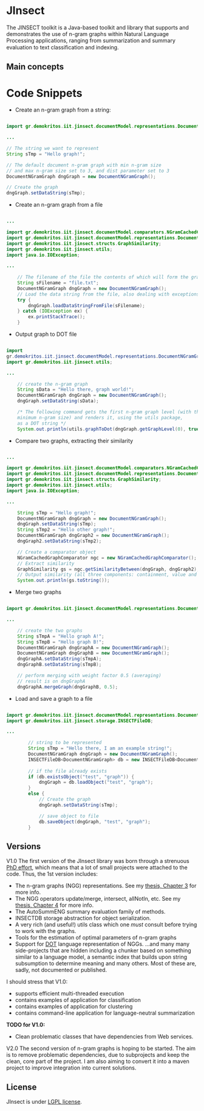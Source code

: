 # JInsect
The JINSECT toolkit is a Java-based toolkit and library that supports and demonstrates the use of n-gram graphs within Natural Language Processing applications, ranging from summarization and summary evaluation to text classiﬁcation and indexing.

## Main concepts

# Code Snippets
* Create an n-gram graph from a string:

```java

import gr.demokritos.iit.jinsect.documentModel.representations.DocumentNGramGraph;

...

// The string we want to represent
String sTmp = "Hello graph!";

// The default document n-gram graph with min n-gram size 
// and max n-gram size set to 3, and dist parameter set to 3
DocumentNGramGraph dngGraph = new DocumentNGramGraph();

// Create the graph
dngGraph.setDataString(sTmp);

```

* Create an n-gram graph from a file 

```java

...

import gr.demokritos.iit.jinsect.documentModel.comparators.NGramCachedGraphComparator;
import gr.demokritos.iit.jinsect.documentModel.representations.DocumentNGramGraph;
import gr.demokritos.iit.jinsect.structs.GraphSimilarity;
import gr.demokritos.iit.jinsect.utils;
import java.io.IOException;

...
        
	// The filename of the file the contents of which will form the graph
	String sFilename = "file.txt";
	DocumentNGramGraph dngGraph = new DocumentNGramGraph(); 
	// Load the data string from the file, also dealing with exceptions
	try {
		dngGraph.loadDataStringFromFile(sFilename);
	} catch (IOException ex) {
		ex.printStackTrace();
	}

```

* Output graph to DOT file 

```java

import
gr.demokritos.iit.jinsect.documentModel.representations.DocumentNGramGraph;
import gr.demokritos.iit.jinsect.utils;

...

	// create the n-gram graph
	String sData = "Hello there, graph world!";
	DocumentNGramGraph dngGraph = new DocumentNGramGraph();
	dngGraph.setDataString(sData);

	/* The following command gets the first n-gram graph level (with the
	minimum n-gram size) and renders it, using the utils package, 
	as a DOT string */
	System.out.println(utils.graphToDot(dngGraph.getGraphLevel(0), true));


```

* Compare two graphs, extracting their similarity 

```java

...

import gr.demokritos.iit.jinsect.documentModel.comparators.NGramCachedGraphComparator;
import gr.demokritos.iit.jinsect.documentModel.representations.DocumentNGramGraph;
import gr.demokritos.iit.jinsect.structs.GraphSimilarity;
import gr.demokritos.iit.jinsect.utils;
import java.io.IOException;

...

    String sTmp = "Hello graph!";
    DocumentNGramGraph dngGraph = new DocumentNGramGraph(); 
    dngGraph.setDataString(sTmp);
    String sTmp2 = "Hello other graph!";
    DocumentNGramGraph dngGraph2 = new DocumentNGramGraph(); 
    dngGraph2.setDataString(sTmp2);

    // Create a comparator object
    NGramCachedGraphComparator ngc = new NGramCachedGraphComparator();
    // Extract similarity
    GraphSimilarity gs = ngc.getSimilarityBetween(dngGraph, dngGraph2);
    // Output similarity (all three components: containment, value and size)
	System.out.println(gs.toString());

```

* Merge two graphs 

```java

import gr.demokritos.iit.jinsect.documentModel.representations.DocumentNGramGraph;

...

	// create the two graphs
	String sTmpA = "Hello graph A!";
	String sTmpB = "Hello graph B!";
	DocumentNGramGraph dngGraphA = new DocumentNGramGraph();
	DocumentNGramGraph dngGraphB = new DocumentNGramGraph();
	dngGraphA.setDataString(sTmpA);
	dngGraphB.setDataString(sTmpB);

	// perform merging with weight factor 0.5 (averaging)
	// result is on dngGraphA
	dngGraphA.mergeGraph(dngGraphB, 0.5);

```

* Load and save a graph to a file

```java

import gr.demokritos.iit.jinsect.documentModel.representations.DocumentNGramGraph;
import gr.demokritos.iit.jinsect.storage.INSECTFileDB;

...

		// string to be represented
		String sTmp = "Hello there, I am an example string!";
		DocumentNGramGraph dngGraph = new DocumentNGramGraph();
		INSECTFileDB<DocumentNGramGraph> db = new INSECTFileDB<DocumentNGramGraph>();
		
		// if the file already exists
		if (db.existsObject("test", "graph")) { 
			dngGraph = db.loadObject("test", "graph");
		}
		else {
			// Create the graph
			dngGraph.setDataString(sTmp);

			// save object to file
			db.saveObject(dngGraph, "test", "graph");
		}

```



## Versions
V1.0
The first version of the JInsect library was born through a strenuous [PhD effort](http://www.iit.demokritos.gr/~ggianna), which means that a lot of small projects were attached to the code. Thus, the 1st version includes:
- The n-gram graphs (NGG) representations. See my [thesis, Chapter 3](http://www.iit.demokritos.gr/~ggianna/thesis.pdf) for more info.
- The NGG operators update/merge, intersect, allNotIn, etc. See my [thesis, Chapter 4](http://www.iit.demokritos.gr/~ggianna/thesis.pdf) for more info.
- The AutoSummENG summary evaluation family of methods.
- INSECTDB storage abstraction for object serialization.
- A very rich (and useful!) utils class which one *must* consult before trying to work with the graphs.
- Tools for the estimation of optimal parameters of n-gram graphs
- Support for [DOT](http://www.graphviz.org/doc/info/lang.html) language representation of NGGs.
...and many many side-projects that are hidden including a chunker based on something similar to a language model, a semantic index that builds upon string subsumption to determine meaning and many others. Most of these are, sadly, not documented or published.

I should stress that V1.0:
* supports efficient multi-threaded execution
* contains examples of application for classification
* contains examples of application for clustering
* contains command-line application for language-neutral summarization

**TODO for V1.0:** 
* Clean problematic classes that have dependencies from Web services.

V2.0
The second version of n-gram graphs is hoping to be started. The aim is to remove problematic dependencies, due to subprojects and keep the clean, core part of the project. I am also aiming to convert it into a maven project to improve integration into current solutions.
## License
JInsect is under [LGPL license](https://www.gnu.org/licenses/lgpl.html).
